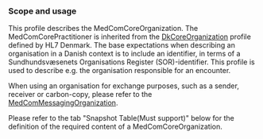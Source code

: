 ### Scope and usage 

This profile describes the MedComCoreOrganization. The MedComCorePractitioner is inherited from the [DkCoreOrganization](https://hl7.dk/fhir/core/2.0.0/StructureDefinition-dk-core-organization.html) profile defined by HL7 Denmark.
The base expectations when describing an organisation in a Danish context is to include an identifier, in terms of a Sundhundsvæsenets Organisations Register (SOR)-identifier. This profile is used to describe e.g. the organisation responsible for an encounter.

When using an organisation for exchange purposes, such as a sender, receiver or carbon-copy, please refer to the [MedComMessagingOrganization](https://build.fhir.org/ig/medcomdk/dk-medcom-messaging/StructureDefinition-medcom-messaging-organization.html). 

Please refer to the tab "Snapshot Table(Must support)" below for the definition of the required content of a MedComCoreOrganization.